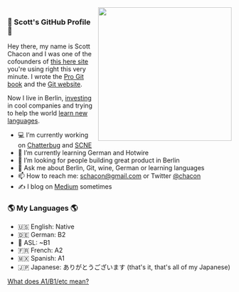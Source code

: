 <img width="300px" align="right" src="https://github.com/Mohamed20a/Mohamed20a/blob/main/photo.jpeg"/>

### 👋 Scott's GitHub Profile 👋

Hey there, my name is Scott Chacon and I was one of the cofounders of [this here site](https://github.com) you're using right this very minute. I wrote the [Pro Git book](https://git-scm.com/book/en/v2) and the [Git website](https://git-scm.com/). 

Now I live in Berlin, [investing](https://scne.io) in cool companies and trying to help the world [learn new languages](https://chatterbug.com).

- 💻 I’m currently working on [Chatterbug](https://chatterbug.com) and [SCNE](https://scne.io)
- 🌱 I’m currently learning German and Hotwire
- 🤔 I’m looking for people building great product in Berlin
- 💬 Ask me about Berlin, Git, wine, German or learning languages
- 📫 How to reach me: schacon@gmail.com or Twitter [@chacon](twitter.com/chacon)
- ✍️ I blog on [Medium](https://medium.com/@chacon) sometimes

### 🌎 My Languages 🌎

- 🇺🇸 English: Native
- 🇩🇪 German: B2
- 🤟 ASL: ~B1
- 🇫🇷 French: A2
- 🇲🇽 Spanish: A1
- 🇯🇵 Japanese: ありがとうございます (that's it, that's all of my Japanese)

[What does A1/B1/etc mean?](http://blog.chatterbug.com/en/how-to-talk-about-language-learning/)
